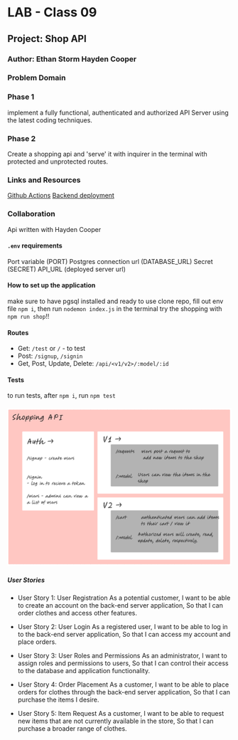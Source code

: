 # LAB - Class 09

## Project: Shop API

### Author: Ethan Storm Hayden Cooper

### Problem Domain

### Phase 1

implement a fully functional, authenticated and authorized API Server using the latest coding techniques.

### Phase 2

Create a shopping api and 'serve' it with inquirer in the terminal with protected and unprotected routes.

### Links and Resources

[Github Actions](https://github.com/ShadowDraco/shop-api-withAuth/actions)
[Backend deployment](https://frolic-shop-api.onrender.com)

### Collaboration

Api written with Hayden Cooper

#### `.env` requirements

Port variable (PORT)
Postgres connection url (DATABASE_URL)
Secret (SECRET)
API_URL (deployed server url)

#### How to set up the application

make sure to have pgsql installed and ready to use
clone repo, fill out env file `npm i`, then run `nodemon index.js` in the terminal
try the shopping with `npm run shop`!!

#### Routes

- Get: `/test` or `/` - to test
- Post: `/signup`, `/signin`
- Get, Post, Update, Delete: `/api/<v1/v2>/:model/:id`

#### Tests

to run tests, after `npm i`, run `npm test`

#### ![UML](./assets/Lab9.png)

##### User Stories

- User Story 1: User Registration
As a potential customer,
I want to be able to create an account on the back-end server application,
So that I can order clothes and access other features.

- User Story 2: User Login
As a registered user,
I want to be able to log in to the back-end server application,
So that I can access my account and place orders.

- User Story 3: User Roles and Permissions
As an administrator,
I want to assign roles and permissions to users,
So that I can control their access to the database and application functionality.

- User Story 4: Order Placement
As a customer,
I want to be able to place orders for clothes through the back-end server application,
So that I can purchase the items I desire.

- User Story 5: Item Request
As a customer,
I want to be able to request new items that are not currently available in the store,
So that I can purchase a broader range of clothes.

